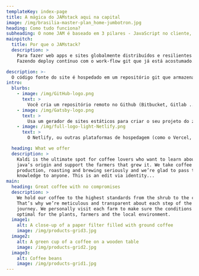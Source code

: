 ```yaml
---
templateKey: index-page
title: A mágica do JAMstack aqui na capital
image: /img/brasilia-master-plan_home-jumbotron.jpg
heading: Como tudo funciona?
subheading: O nome JAM é baseado em 3 pilares - JavaScript no cliente, APIs e Markup 'pré-buildado'.
mainpitch:
  title: Por que o JAMstack?
  description: >
    Para fazer web apps e sites globalmente distribuídos e resilientes a tráfico pesado.
    Fazendo deploy contínuo com o work-flow git que já está acostumado. Tudo isso tirando proveito de poder usar um design modular e consumir serviços via API.

description: >-
  O código fonte do site é hospedado em um repositório git que armazena o conteúdo e o código juntos em arquivos editáveis. Sempre que uma mudança é feita, um novo processo de build é inicializado que pré-renderiza o site ao criar páginas HTML baseadas em templates, conteúdo e dados. Por fim, todos os recursos são publicados globalmente em um CDN, perto dos usuários finais.
intro:
  blurbs:
    - image: /img/GitHub-logo.png
      text: >
        Você cria um repositório remoto no Github (Bitbucket, Gitlab ...) para o seu controle de versão normalmente.
    - image: /img/Gatsby-logo.png
      text: >
        Usa um gerador de sites estáticos para criar o seu projeto do zero ou com um starter. O Gatsby (que usamos neste site) e o Nextjs são duas opções muito utilizadas pela comunidade do Reactjs. Porém existem vários outros baseados em ecossistemas fora do JavaScript também.
    - image: /img/full-logo-light-Netlify.png
      text: >
        O Netlify, ou outras plataformas de hospedagem (como o Vercel, dentre dezenas de outras), se encarrega de fazer o build da aplicação, servir os seus assets em um CDN globalmente distribuído e fazer a integração contínua dos seu repositório no GitHub para deploys contínuos sempre que comitar o seu código na branch configurada.

  heading: What we offer
  description: >
    Kaldi is the ultimate spot for coffee lovers who want to learn about their
    java’s origin and support the farmers that grew it. We take coffee
    production, roasting and brewing seriously and we’re glad to pass that
    knowledge to anyone. This is an edit via identity...
main:
  heading: Great coffee with no compromises
  description: >
    We hold our coffee to the highest standards from the shrub to the cup.
    That’s why we’re meticulous and transparent about each step of the coffee’s
    journey. We personally visit each farm to make sure the conditions are
    optimal for the plants, farmers and the local environment.
  image1:
    alt: A close-up of a paper filter filled with ground coffee
    image: /img/products-grid3.jpg
  image2:
    alt: A green cup of a coffee on a wooden table
    image: /img/products-grid2.jpg
  image3:
    alt: Coffee beans
    image: /img/products-grid1.jpg
---
```

